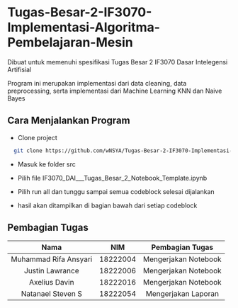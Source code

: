 # Tugas-Besar-2-IF3070-Implementasi-Algoritma-Pembelajaran-Mesin
Dibuat untuk memenuhi spesifikasi Tugas Besar 2 IF3070 Dasar Intelegensi Artifisial

Program ini merupakan implementasi dari data cleaning, data preprocessing, serta implementasi dari Machine Learning KNN dan Naive Bayes

## Cara Menjalankan Program
- Clone project

```bash
  git clone https://github.com/wNSYA/Tugas-Besar-2-IF3070-Implementasi-Algoritma-Pembelajaran-Mesin
```

- Masuk ke folder src

- Pilih file IF3070_DAI___Tugas_Besar_2_Notebook_Template.ipynb
- Pilih run all dan tunggu sampai semua codeblock selesai dijalankan
- hasil akan ditampilkan di bagian bawah dari setiap codeblock

## Pembagian Tugas

| Nama | NIM   | Pembagian Tugas   |
| :---:   | :---: | :---: |
|Muhammad Rifa Ansyari|18222004|Mengerjakan Notebook|
|Justin Lawrance|18222006|Mengerjakan Notebook|
|Axelius Davin|18222016|Mengerjakan Notebook|
|Natanael Steven S|18222054|Mengerjakan Laporan|

